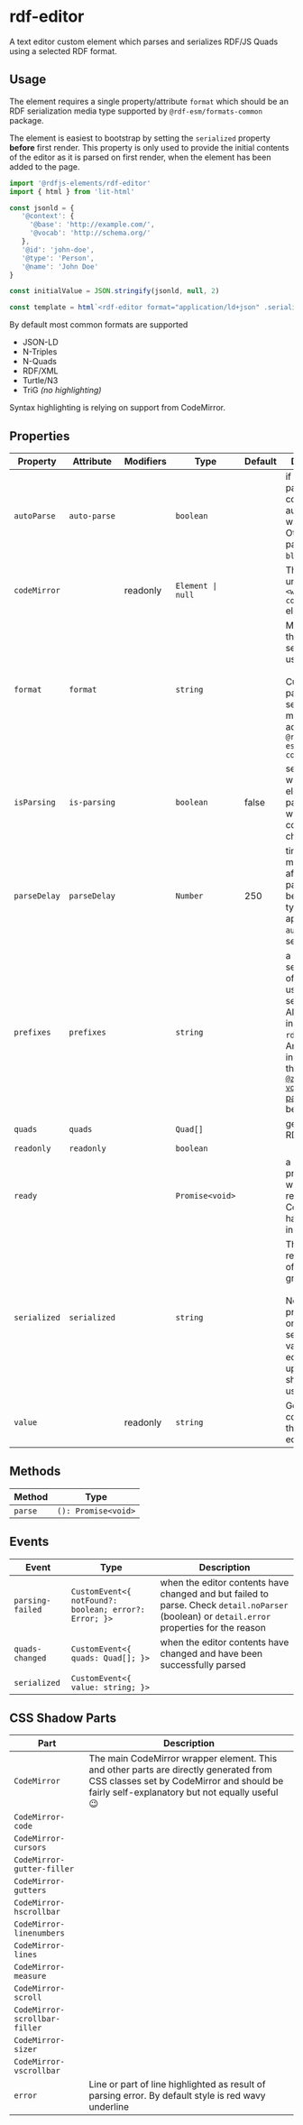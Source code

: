 # rdf-editor

A text editor custom element which parses and serializes RDF/JS Quads using a selected RDF format.

## Usage

The element requires a single property/attribute `format` which should be an RDF serialization media type supported by
`@rdf-esm/formats-common` package.

The element is easiest to bootstrap by setting the `serialized` property **before** first render. This property is
only used to provide the initial contents of the editor as it is parsed on first render, when the element has been added
to the page.

```js
import '@rdfjs-elements/rdf-editor'
import { html } from 'lit-html'

const jsonld = {
   '@context': {
     '@base': 'http://example.com/',
     '@vocab': 'http://schema.org/'
   },
   '@id': 'john-doe',
   '@type': 'Person',
   '@name': 'John Doe'
}

const initialValue = JSON.stringify(jsonld, null, 2)

const template = html`<rdf-editor format="application/ld+json" .serialized="${initialValue}"></rdf-editor>`
```

By default most common formats are supported

- JSON-LD
- N-Triples
- N-Quads
- RDF/XML
- Turtle/N3
- TriG *(no highlighting)*

Syntax highlighting is relying on support from CodeMirror.

## Properties

| Property     | Attribute    | Modifiers | Type              | Default | Description                                      |
|--------------|--------------|-----------|-------------------|---------|--------------------------------------------------|
| `autoParse`  | `auto-parse` |           | `boolean`         |         | if set to true, parses the contents automatically when typing. Otherwise, parses on `blur` event |
| `codeMirror` |              | readonly  | `Element \| null` |         | The underlying `<wc-codemirror>` element         |
| `format`     | `format`     |           | `string`          |         | Media type of the RDF serialization to use.<br /><br />Custom parsers and serializers must be added to `@rdf-esm/formats-common` |
| `isParsing`  | `is-parsing` |           | `boolean`         | false   | set to true while the elements parses data when the code has changed |
| `parseDelay` | `parseDelay` |           | `Number`          | 250     | time in milliseconds after which parsing will begin while typing. Only applies when `autoParse` is set |
| `prefixes`   | `prefixes`   |           | `string`          |         | a comma-separated list of prefixes to use for serializing. Always includes `rdf`, `rdfs` and `xsd` Any prefix included in the [`@zazuko/rdf-vocabularies` package](https://github.com/zazuko/rdf-vocabularies/tree/master/ontologies) can be used |
| `quads`      | `quads`      |           | `Quad[]`          |         | get or sets the RDF/JS quads                     |
| `readonly`   | `readonly`   |           | `boolean`         |         |                                                  |
| `ready`      |              |           | `Promise<void>`   |         | a one-time promise which resolves when CodeMirror has been initialized |
| `serialized` | `serialized` |           | `string`          |         | The string representation of the RDF graph.<br /><br />Note that this property is only used to set the initial value of the editor. For updates `quads` should be used |
| `value`      |              | readonly  | `string`          |         | Gets the text contents of the underlying editor  |

## Methods

| Method  | Type                |
|---------|---------------------|
| `parse` | `(): Promise<void>` |

## Events

| Event            | Type                                             | Description                                      |
|------------------|--------------------------------------------------|--------------------------------------------------|
| `parsing-failed` | `CustomEvent<{ notFound?: boolean; error?: Error; }>` | when the editor contents have changed and but failed to parse. Check `detail.noParser` (boolean) or `detail.error` properties for the reason |
| `quads-changed`  | `CustomEvent<{ quads: Quad[]; }>`                | when the editor contents have changed and have been successfully parsed |
| `serialized`     | `CustomEvent<{ value: string; }>`                |                                                  |

## CSS Shadow Parts

| Part                          | Description                                      |
|-------------------------------|--------------------------------------------------|
| `CodeMirror`                  | The main CodeMirror wrapper element. This and other parts are directly generated from CSS classes set by CodeMirror and should be fairly self-explanatory but not equally useful 😉 |
| `CodeMirror-code`             |                                                  |
| `CodeMirror-cursors`          |                                                  |
| `CodeMirror-gutter-filler`    |                                                  |
| `CodeMirror-gutters`          |                                                  |
| `CodeMirror-hscrollbar`       |                                                  |
| `CodeMirror-linenumbers`      |                                                  |
| `CodeMirror-lines`            |                                                  |
| `CodeMirror-measure`          |                                                  |
| `CodeMirror-scroll`           |                                                  |
| `CodeMirror-scrollbar-filler` |                                                  |
| `CodeMirror-sizer`            |                                                  |
| `CodeMirror-vscrollbar`       |                                                  |
| `error`                       | Line or part of line highlighted as result of parsing error. By default style is red wavy underline |
